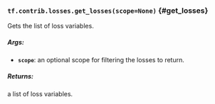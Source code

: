 ### `tf.contrib.losses.get_losses(scope=None)` {#get_losses}

Gets the list of loss variables.

##### Args:


*  <b>`scope`</b>: an optional scope for filtering the losses to return.

##### Returns:

  a list of loss variables.

